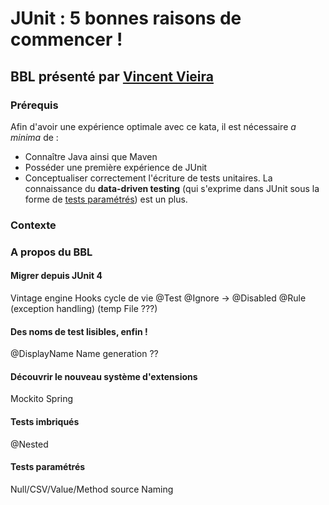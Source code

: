 # JUnit : 5 bonnes raisons de commencer !

## BBL présenté par [Vincent Vieira](mailto:vincent.vieira@carbon-it.com)

### Prérequis
Afin d'avoir une expérience optimale avec ce kata, il est nécessaire *a minima* de :
- Connaître Java ainsi que Maven
- Posséder une première expérience de JUnit
- Conceptualiser correctement l'écriture de tests unitaires. La connaissance du **data-driven testing** (qui s'exprime dans JUnit sous la forme de [tests paramétrés](https://nipafx.dev/junit-5-parameterized-tests/)) est un plus.

### Contexte


### A propos du BBL

#### Migrer depuis JUnit 4
Vintage engine
Hooks cycle de vie
@Test
@Ignore -> @Disabled
@Rule (exception handling) (temp File ???)

#### Des noms de test lisibles, enfin !
@DisplayName
Name generation ??

#### Découvrir le nouveau système d'extensions
Mockito
Spring

#### Tests imbriqués
@Nested

#### Tests paramétrés
Null/CSV/Value/Method source
Naming
